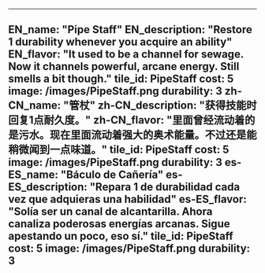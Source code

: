 ---

EN_name: "Pipe Staff"
EN_description: "Restore 1 durability whenever you acquire an ability"
EN_flavor: "It used to be a channel for sewage. Now it channels powerful, arcane energy. Still smells a bit though."
tile_id: PipeStaff
cost: 5
image: /images/PipeStaff.png
durability: 3
zh-CN_name: "管杖"
zh-CN_description: "获得技能时回复1点耐久度。"
zh-CN_flavor: "里面曾经流动着的是污水。现在里面流动着强大的奥术能量。不过还是能稍微闻到一点味道。"
tile_id: PipeStaff
cost: 5
image: /images/PipeStaff.png
durability: 3
es-ES_name: "Báculo de Cañería"
es-ES_description: "Repara 1 de durabilidad cada vez que adquieras una habilidad"
es-ES_flavor: "Solía ser un canal de alcantarilla. Ahora canaliza poderosas energías arcanas. Sigue apestando un poco, eso sí."
tile_id: PipeStaff
cost: 5
image: /images/PipeStaff.png
durability: 3
---